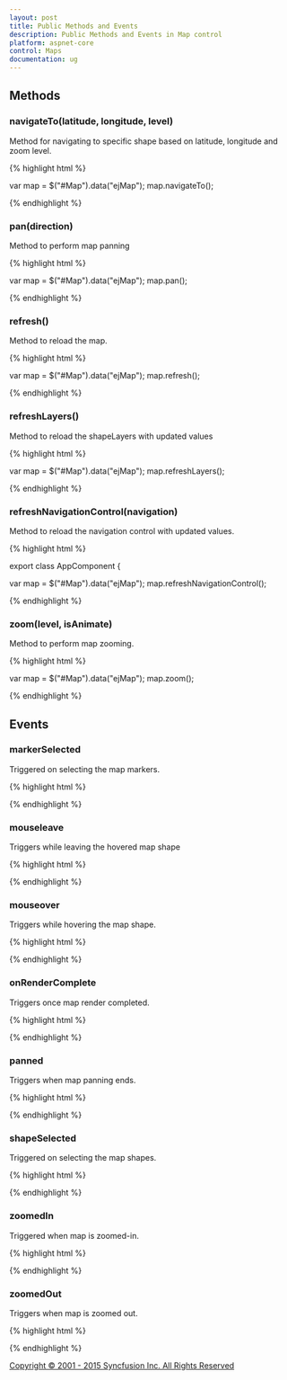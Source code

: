 ```yaml
---
layout: post
title: Public Methods and Events
description: Public Methods and Events in Map control
platform: aspnet-core
control: Maps
documentation: ug
---
```



## Methods

### navigateTo(latitude, longitude, level)


Method for navigating to specific shape based on latitude, longitude and zoom level.



{% highlight html %}

<ej-map id="Map">
</ej-map>

var map = $("#Map").data("ejMap");
map.navigateTo();

{% endhighlight %}


### pan(direction)


Method to perform map panning


{% highlight html %}

<ej-map id="Map">
</ej-map>

var map = $("#Map").data("ejMap");
map.pan();


{% endhighlight %}


### refresh()


Method to reload the map.




{% highlight html %}

<ej-map id="Map">
</ej-map>

var map = $("#Map").data("ejMap");
map.refresh();


{% endhighlight %}


### refreshLayers()


Method to reload the shapeLayers with updated values



{% highlight html %}

<ej-map id="Map">
</ej-map>

var map = $("#Map").data("ejMap");
map.refreshLayers();


{% endhighlight %}


### refreshNavigationControl(navigation)


Method to reload the navigation control with updated values.



{% highlight html %}

export class AppComponent {

<ej-map id="Map">
</ej-map>

var map = $("#Map").data("ejMap");
map.refreshNavigationControl();


{% endhighlight %}


### zoom(level, isAnimate)


Method to perform map zooming.



{% highlight html %}

<ej-map id="Map">
</ej-map>

var map = $("#Map").data("ejMap");
map.zoom();


{% endhighlight %}



## Events

### markerSelected


Triggered on selecting the map markers.


{% highlight html %}

<ej-map id="CircularGauge" marker-selected="MarkerSelected">
</ej-map>

<script type="text/javascript">
    function MarkerSelected(args) {
        // Do Something
    }
</script>

{% endhighlight %}



### mouseleave


Triggers while leaving the hovered map shape


{% highlight html %}

<ej-map id="CircularGauge" mouse-leave="MouseLeave">
</ej-map>

<script type="text/javascript">
    function MouseLeave(args) {
        // Do Something
    }
</script>

{% endhighlight %}



### mouseover


Triggers while hovering the map shape.


{% highlight html %}

<ej-map id="CircularGauge" mouse-over="MouseOver">
</ej-map>

<script type="text/javascript">
    function MouseOver(args) {
        // Do Something
    }
</script>

{% endhighlight %}



### onRenderComplete


Triggers once map render completed.


{% highlight html %}

<ej-map id="CircularGauge" on-render-complete="OnRenderComplete">
</ej-map>

<script type="text/javascript">
    function OnRenderComplete(args) {
        // Do Something
    }
</script>

{% endhighlight %}



### panned


Triggers when map panning ends.


{% highlight html %}

<ej-map id="CircularGauge" panned="Panned">
</ej-map>

<script type="text/javascript">
    function Panned(args) {
        // Do Something
    }
</script>

{% endhighlight %}



### shapeSelected


Triggered on selecting the map shapes.


{% highlight html %}

<ej-map id="CircularGauge" shape-selected="ShapeSelected">
</ej-map>

<script type="text/javascript">
    function ShapeSelected(args) {
        // Do Something
    }
</script>

{% endhighlight %}



### zoomedIn


Triggered when map is zoomed-in.


{% highlight html %}

<ej-map id="CircularGauge" zoomed-in="ZoomedIn">
</ej-map>

<script type="text/javascript">
    function ZoomedIn(args) {
        // Do Something
    }
</script>

{% endhighlight %}



### zoomedOut


Triggers when map is zoomed out.



{% highlight html %}

<ej-map id="CircularGauge" zoomed-out="ZoomedOut">
</ej-map>

<script type="text/javascript">
    function ZoomedOut(args) {
        // Do Something
    }
</script>

{% endhighlight %}

<a class="" href="http://www.syncfusion.com/copyright" target="_blank">Copyright &copy; 2001 - 2015 Syncfusion Inc. All Rights Reserved</a>


